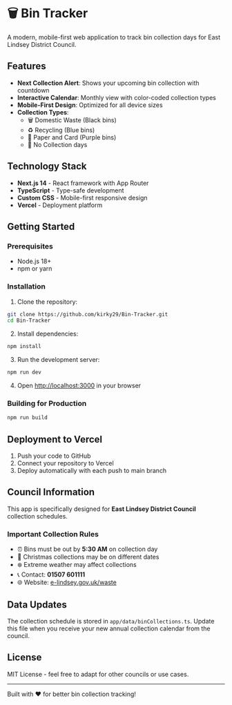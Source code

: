 # 🗑️ Bin Tracker

A modern, mobile-first web application to track bin collection days for East Lindsey District Council.

## Features

- **Next Collection Alert**: Shows your upcoming bin collection with countdown
- **Interactive Calendar**: Monthly view with color-coded collection types
- **Mobile-First Design**: Optimized for all device sizes
- **Collection Types**: 
  - 🗑️ Domestic Waste (Black bins)
  - ♻️ Recycling (Blue bins)  
  - 📄 Paper and Card (Purple bins)
  - 🚫 No Collection days

## Technology Stack

- **Next.js 14** - React framework with App Router
- **TypeScript** - Type-safe development
- **Custom CSS** - Mobile-first responsive design
- **Vercel** - Deployment platform

## Getting Started

### Prerequisites

- Node.js 18+ 
- npm or yarn

### Installation

1. Clone the repository:
```bash
git clone https://github.com/kirky29/Bin-Tracker.git
cd Bin-Tracker
```

2. Install dependencies:
```bash
npm install
```

3. Run the development server:
```bash
npm run dev
```

4. Open [http://localhost:3000](http://localhost:3000) in your browser

### Building for Production

```bash
npm run build
```

## Deployment to Vercel

1. Push your code to GitHub
2. Connect your repository to Vercel
3. Deploy automatically with each push to main branch

## Council Information

This app is specifically designed for **East Lindsey District Council** collection schedules.

### Important Collection Rules

- ⏰ Bins must be out by **5:30 AM** on collection day
- 🎄 Christmas collections may be on different dates
- ❄️ Extreme weather may affect collections
- 📞 Contact: **01507 601111**
- 🌐 Website: [e-lindsey.gov.uk/waste](https://www.e-lindsey.gov.uk/waste)

## Data Updates

The collection schedule is stored in `app/data/binCollections.ts`. Update this file when you receive your new annual collection calendar from the council.

## License

MIT License - feel free to adapt for other councils or use cases.

---

Built with ❤️ for better bin collection tracking! 